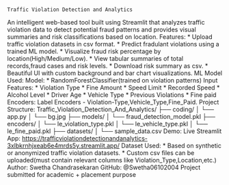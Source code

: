                                                                                 Traffic Violation Detection and Analytics
  An intelligent web-based tool built using Streamlit that analyzes traffic violation data to detect potential fraud patterns and provides visual summaries and risk classifications based on location.
Features:
        * Upload traffic violation datasets in csv format. 
        * Predict fradulant violations using a trained ML model.
        * Visualize fraud risk percentage by location(High/Medium/Low).
        * View tabular summaries of total records,fraud cases and risk levels.
        * Download risk summary as csv.
        * Beautiful UI with custom background and bar chart visualizations.
ML Model Used:
        Model: 
                * RandomForestClassifier(trained on violation patterns)
        Input Features:
                * Violation Type
                * Fine Amount
                * Speed Limit
                * Recorded Speed
                * Alcohol Level
                * Driver Age
                * Vehicle Type
                * Previous Violations
                * Fine paid
        Encoders:
                Label Encoders - Violation-Type,Vehicle_Type,Fine_Paid.
Project Structure:
                Traffic_Violation_Detection_And_Analytics/
                ├── coding/
                │   └── app.py
                │   └── bg.jpg
                ├── models/
                │   └── fraud_detection_model.pkl
                ├── encoders/
                │   └── le_violation_type.pkl
                │   └── le_vehicle_type.pkl
                │   └── le_fine_paid.pkl
                ├── datasets/
                │   └── sample_data.csv
Demo:
        Live Streamlit App: https://trafficviolationdetectionandanalytics-3xlbkrnhjxeab6e4mrds5y.streamlit.app/
Dataset Used:
       * Based on synthetic or anonymized traffic violation datasets.
       * Custom csv files can be uploaded(must contain relevant columns like Violation_Type,Location,etc.)            
Author:
       Swetha Chandrasekaran
       GitHub:  @Swetha06102004
       Project  submitted for academic + placement purpose
          
          
